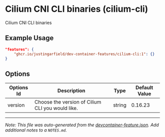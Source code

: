 
# Cilium CNI CLI binaries (cilium-cli)

Cilium CNI CLI binaries

## Example Usage

```json
"features": {
    "ghcr.io/justingarfield/dev-container-features/cilium-cli:1": {}
}
```

## Options

| Options Id | Description | Type | Default Value |
|-----|-----|-----|-----|
| version | Choose the version of Cilium CLI you would like. | string | 0.16.23 |



---

_Note: This file was auto-generated from the [devcontainer-feature.json](https://github.com/justingarfield/dev-container-features/blob/main/src/cilium-cli/devcontainer-feature.json).  Add additional notes to a `NOTES.md`._

